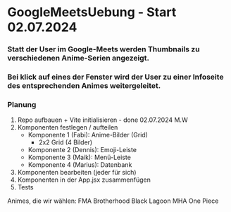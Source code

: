 # GoogleMeetsUebung - Start 02.07.2024

### Statt der User im Google-Meets werden Thumbnails zu verschiedenen Anime-Serien angezeigt.

### Bei klick auf eines der Fenster wird der User zu einer Infoseite des entsprechenden Animes weitergeleitet.

### Planung

1. Repo aufbauen + Vite initialisieren - done 02.07.2024 M.W
2. Komponenten festlegen / aufteilen
   - Komponente 1 (Fabi): Anime-Bilder (Grid)
     - 2x2 Grid (4 Bilder)
   - Komponente 2 (Dennis): Emoji-Leiste
   - Komponente 3 (Maik): Menü-Leiste
   - Komponente 4 (Marius): Datenbank
3. Komponenten bearbeiten (jeder für sich)
4. Komponenten in der App.jsx zusammenfügen
5. Tests

Animes, die wir wählen:
FMA Brotherhood
Black Lagoon
MHA
One Piece
